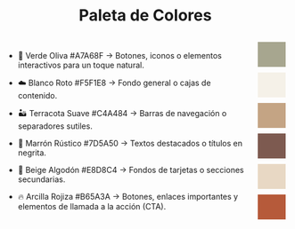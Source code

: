 <h1 style="text-align: center;">Paleta de Colores</h1>

<div style="display: flex;flex-flow: row; gap: 10px; justify-content: center; align-items: center;">
<div style="display: flex;flex-flow: column;">

- 🌿 Verde Oliva #A7A68F → Botones, iconos o elementos interactivos para un toque natural.

- ☁️ Blanco Roto #F5F1E8 → Fondo general o cajas de contenido.

- 🏜 Terracota Suave #C4A484 → Barras de navegación o separadores sutiles.

- 👜 Marrón Rústico #7D5A50 → Textos destacados o títulos en negrita.

- 🌾 Beige Algodón #E8D8C4 → Fondos de tarjetas o secciones secundarias.

- 🔥 Arcilla Rojiza #B65A3A → Botones, enlaces importantes y elementos de llamada a la acción (CTA).
</div>
<br>
<div style="display: flex;flex-flow: column; gap: 10px; justify-content: center; align-items: center;">
    <div style="width: 50px; height: 45px; background-color: #A7A68F;"></div>
    <div style="width: 50px; height: 45px; background-color: #F5F1E8;"></div>
    <div style="width: 50px; height: 45px; background-color: #C4A484;"></div>
    <div style="width: 50px; height: 45px; background-color: #7D5A50;"></div>
    <div style="width: 50px; height: 45px; background-color: #E8D8C4;"></div>
    <div style="width: 50px; height: 45px; background-color: #B65A3A;"></div>
</div>
</div>